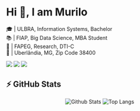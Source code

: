 # Hi 👋, I am Murilo

🎓 | ULBRA, Information Systems, Bachelor <br/>
📚 | FIAP, Big Data Science, MBA Student <br/>
💼 | FAPEG, Research, DTI-C <br/>
📍 | Uberlândia, MG, Zip Code 38400

<!--
**MuriloChaves/MuriloChaves** is a ✨ _special_ ✨ repository because its `README.md` (this file) appears on your GitHub profile.

Here are some ideas to get you started:

- 🔭 I’m currently working on ...
- 🌱 I’m currently learning ...
- 👯 I’m looking to collaborate on ...
- 🤔 I’m looking for help with ...
- 💬 Ask me about ...
- 📫 How to reach me: ...
- 😄 Pronouns: ...
- ⚡ Fun fact: ...

<p align="center">
<img src="https://github-readme-stats.vercel.app/api?username=murilochaves&show_icons=true" alt="murilochaves"/> 
</p>

[<img src="https://img.shields.io/badge/medium-%2312100E.svg?&style=for-the-badge&logo=medium&logoColor=white" />](https://medium.com/@muriloch)
-->

<!--
[<img alt="Stack Overflow" src="https://img.shields.io/badge/-Stackoverflow-FE7A16?style=for-the-badge&logo=stack-overflow&logoColor=white"/>](https://pt.stackoverflow.com/users/89389/murilo-chaves)
-->
[<img src="https://img.shields.io/badge/linkedin-%230077B5.svg?&style=for-the-badge&logo=linkedin&logoColor=white" />](https://www.linkedin.com/in/murilochaves/)
[<img src = "https://img.shields.io/badge/instagram-%23E4405F.svg?&style=for-the-badge&logo=instagram&logoColor=white">](https://www.instagram.com/murilochaves/)
[<img src="https://img.shields.io/badge/email-0078D4?style=for-the-badge&logo=microsoft-outlook&logoColor=white" />](mailto:murilochaves@icloud.com)

## ⚡ GitHub Stats

<div align="center">
  
  ![Github Stats](https://github-readme-stats.vercel.app/api?username=murilochaves&show_icons=true&count_private=true&show_icons=true&include_all_commits=true)
  ![Top Langs](https://github-readme-stats.vercel.app/api/top-langs/?username=murilochaves&hide=TeX&layout=compact)

</div>

